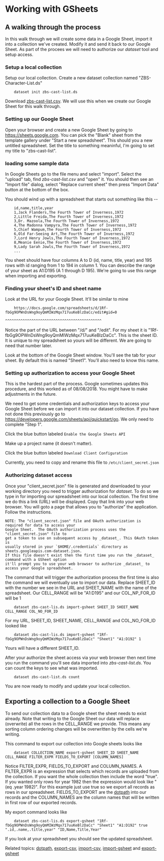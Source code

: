 
# Working with GSheets

## A walking through the process

In this walk through we will create some data in a Google Sheet, import it into a collection
we've created. Modify it and send it back to our Google Sheet. As part of the procees we will
need to authorize our _dataset_ tool and setup access.

### Setup a local collection

Setup our local collection. Create a new dataset collection named "ZBS-Character-List.ds"

```shell
    dataset init zbs-cast-list.ds
```

Download [zbs-cast-list.csv](zbs-cast-list.csv).  We will use this when we create our
Google Sheet for this walk through.

### Setting up our Google Sheet

Open your browser and create a new Google Sheet by going to https://sheets.google.com. You 
can pick the "Blank" sheet from the template gallery under "Start a new spreadsheet". 
This should you a new untitled spreadsheet.  Set the title to something meaninful, I'm 
going to set my title to "zbs-cast-list".

### loading some sample data

In Google Sheets go to the file menu and select "import".  Select the "upload" tab, find 
_zbs-cast-list.csv_ and "open" it. You should then see an "Import file" dialog, select 
"Replace current sheet" then press "Import Data" button at the bottom of the box.

You should wind up with a spreadsheet that starts out something like this --

```csv
    id,name,title,year
    1,Jack Flanders,The Fourth Tower of Inverness,1972
    2,Little Freida,The Fourth Tower of Inverness,1972
    3,Dr. Mazoola,The Fourth Tower of Inverness,1972
    4,The Madonna Vampyra,The Fourth Tower of Inverness,1972
    5,Chief Wampum,The Fourth Tower of Inverness,1972
    6,Old Far-Seeing Art,The Fourth Tower of Inverness,1972
    7,Lord Henry Jowls,The Fourth Tower of Inverness,1972
    8,Meanie Eenie,The Fourth Tower of Inverness,1972
    9,Lady Sarah Jowls,The Fourth Tower of Inverness,1972
    ...
```

You sheet should have four columns A to D (id, name, title, year) and 195 rows
with id ranging from 1 to 194 in column 1. You can describe the range of your sheet as
A1:D195 (A 1 through D 195). We're going to use this range when importing and exporting.


### Finding your sheet's ID and sheet name

Look at the URL for your Google Sheet. It'll be similar to mine

```
    https://docs.google.com/spreadsheets/d/1Rf-fbGg9OPWnDsWng9oyQmMIWzMqx717uuKeBlzDaCc/edit#gid=0
                                           ^^^^^^^^^^^^^^^^^^^^^^^^^^^^^^^^^^^^^^^^^^^^
```

Notice the part of the URL between "/d/" and "/edit". For my sheet it is 
"1Rf-fbGg9OPWnDsWng9oyQmMIWzMqx717uuKeBlzDaCc". This is the sheet ID. It is unique to my spreadsheet
so yours will be different. We are going to need that number later.

Look at the bottom of the Google Sheet window. You'll see the tab for your sheet. By default this
is named "Sheet1". You'll also need to know this name.

### Setting up authorization to access your Google Sheet

This is the hardest part of the process. Google sometimes updates this
procedure, and this worked as of 08/08/2018. You might have to make adjustments in the future.

We need to get some credentials and authorization keys to access your Google Sheet
before we can import it into our dataset collection.  If you have not done this previously go to 
https://developers.google.com/sheets/api/quickstart/go. We only need to complete "Step 1". 

Click the blue button labeled `Enable the Google Sheets API`

Make up a project name (it doesn't matter).  

Click the blue button labeled `Download Client Configuration`

Currently, you need to copy and rename this file to `/etc/client_secret.json`

### Authorizing dataset access

Once your "client_secret.json" file is generated and downloaded to your working directory
you need to trigger authorization for _dataset_. To do so we type in for importing our spreadsheet
into our local collection.  The first time we do this a link (URL) will be displayed. Copy that
link into your web browser. You will goto a page that allows you to "authorize" the application.
Follow the instructions.

    NOTE: The "client_secret.json" file and OAuth authorization is required for data to access your 
    Google Sheet.  The OAuth authorization process uses the "client_secret.json" file to 
    get a token to use on subsequent access by _dataset_. This OAuth token is 
    usually stored in your `$HOME/.credentials` directory as sheets.googleapis.com-dataset.json.
    If this file doesn't exist then the first time you run the _dataset_ command with a GSheet option 
    it'll prompt you to use your web browser to authorize _dataset_ to access your Google spreadsheet.

The command that will trigger the authorization process the first time is also the command we will
eventually use to import our data. Replace SHEET_ID with the number we see in the URL and SHEET_NAME
with the name of the spreadsheet. Our CELL_RANGE will be "A1:D195" and our COL_NP_FOR_ID will be 1

```shell
    dataset zbs-cast-lis.ds import-gsheet SHEET_ID SHEET_NAME CELL_RANGE COL_NO_FOR_ID
```

For my URL, SHEET_ID, SHEET_NAME, CELL_RANGE and COL_NO_FOR_ID looked like

```shell
    dataset zbs-cast-lis.ds import-gsheet "1Rf-fbGg9OPWnDsWng9oyQmMIWzMqx717uuKeBlzDaCc" "Sheet1" "A1:D192" 1
```

Yours will have a different SHEET_ID.

After your authorize the sheet access via your web browser then next time you run the command you'll
see data imported into _zbs-cast-list.ds_. You can count the keys to see what was imported.

```shell
    dataset zbs-cast-list.ds count
```

You are now ready to modify and update your local collection.

## Exporting a collection to a Google Sheet

To send our collection data to a Google sheet the sheet needs to exist already. Note that writing
to the Google Sheet our data will replace (overwrite) all the rows in the CELL_RANGE we provide.
This means any sorting column ordering changes will be overwritten by the cells we're writing.

This command to export our collection into Google sheets looks like

```shell
    dataset COLLECTION_NAME export-gsheet SHEET_ID SHEET_NAME CELL_RANGE FILTER_EXPR FIELDS_TO_EXPORT [COLUMN_NAMES]
```

Notice FILTER_EXPR, FIELDS_TO_EXPORT and COLUMN_NAMES. A FILTER_EXPR is an expression that selects which records are uploaded
from the collection. If you want the whole collection then include the word "true". If you wanted only rows for
year 1982 then the expression would look like "(eq .year 1982)".  For this example just use true so we export all records
as rows in our spreadsheet. FIELDS_TO_EXPORT are the [dotpath](../docs/dotpath.html) into our records and the COLUMN_NAMES
are the column names that will be written in first row of our exported records.

My export command looks like

```shell
    dataset zbs-cast-lis.ds export-gsheet "1Rf-fbGg9OPWnDsWng9oyQmMIWzMqx717uuKeBlzDaCc" "Sheet1" "A1:D192" true ".id,.name,.title,year" "ID,Name,Title,Year"
```

If you look at your spreadsheet you should see the updated spreadsheet.


Related topics: [dotpath](../docs/dotpath.html), [export-csv](../docs/export-csv.html), [import-csv](../docs/import-csv.html), [import-gsheet](../docs/import-gsheet.html) and [export-gsheet](../docs/export-gsheet.html)

